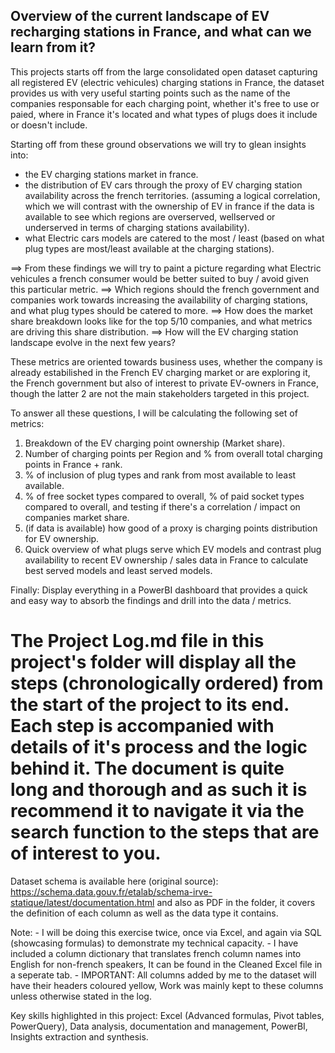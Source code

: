 ## Overview of the current landscape of EV recharging stations in France, and what can we learn from it?

This projects starts off from the large consolidated open dataset capturing all registered EV (electric vehicules) charging stations in France, the dataset provides us with very useful starting points such as the name of the companies responsable for each charging point, whether it's free to use or paied, where in France it's located and what types of plugs does it include or doesn't include.

Starting off from these ground observations we will try to glean insights into:
- the EV charging stations market in france.
- the distribution of EV cars through the proxy of EV charging station availability across the french territories. (assuming a logical correlation, which we will contrast with the ownership of EV in france if the data is available to see which regions are overserved, wellserved or underserved in terms of charging stations availability).
- what Electric cars models are catered to the most / least (based on what plug types are most/least available at the charging stations).

==> From these findings we will try to paint a picture regarding what Electric vehicules a french consumer would be better suited to buy / avoid given this particular metric.
==> Which regions should the french government and companies work towards increasing the availability of charging stations, and what plug types should be catered to more.
==> How does the market share breakdown looks like for the top 5/10 companies, and what metrics are driving this share distribution.
==> How will the EV charging station landscape evolve in the next few years?

These metrics are oriented towards business uses, whether the company is already estabilished in the French EV charging market or are exploring it, the French government but also of interest to private EV-owners in France, though the latter 2 are not the main stakeholders targeted in this project.


To answer all these questions, I will be calculating the following set of metrics:

1. Breakdown of the EV charging point ownership (Market share).
2. Number of charging points per Region and % from overall total charging points in France + rank.
3. % of inclusion of plug types and rank from most available to least available.
4. % of free socket types compared to overall, % of paid socket types compared to overall, and testing if there's a correlation / impact on companies market share.
5. (if data is available) how good of a proxy is charging points distribution for EV ownership.
6. Quick overview of what plugs serve which EV models and contrast plug availability to recent EV ownership / sales data in France to calculate best served models and least served models.


Finally: Display everything in a PowerBI dashboard that provides a quick and easy way to absorb the findings and drill into the data / metrics.

# The Project Log.md file in this project's folder will display all the steps (chronologically ordered) from the start of the project to its end. Each step is accompanied with details of it's process and the logic behind it. The document is quite long and thorough and as such it is recommend it to navigate it via the search function to the steps that are of interest to you.

Dataset schema is available here (original source): https://schema.data.gouv.fr/etalab/schema-irve-statique/latest/documentation.html
and also as PDF in the folder, it covers the definition of each column as well as the data type it contains.

Note:
    - I will be doing this exercise twice, once via Excel, and again via SQL (showcasing formulas) to demonstrate my technical capacity.
    - I have included a column dictionary that translates french column names into English for non-french speakers, It can be found in the Cleaned Excel file in a seperate tab.
    - IMPORTANT: All columns added by me to the dataset will have their headers coloured yellow, Work was mainly kept to these columns unless otherwise stated in the log.

Key skills highlighted in this project: Excel (Advanced formulas, Pivot tables, PowerQuery), Data analysis, documentation and management, PowerBI, Insights extraction and synthesis.